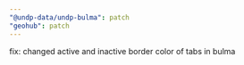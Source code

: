 ```yaml
---
"@undp-data/undp-bulma": patch
"geohub": patch
---
```


fix: changed active and inactive border color of tabs in bulma
